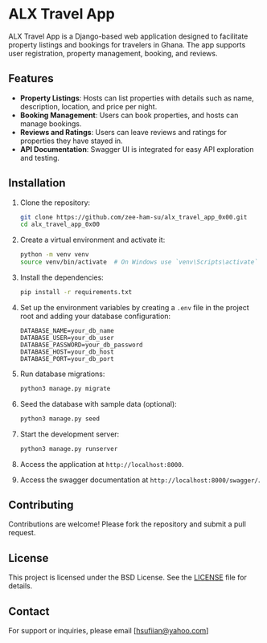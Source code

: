 # ALX Travel App

ALX Travel App is a Django-based web application designed to facilitate property listings and bookings for travelers in Ghana. The app supports user registration, property management, booking, and reviews.

## Features

<!-- - **User Registration and Authentication**: Users can sign up, log in, and manage their accounts. -->
- **Property Listings**: Hosts can list properties with details such as name, description, location, and price per night.
- **Booking Management**: Users can book properties, and hosts can manage bookings.
- **Reviews and Ratings**: Users can leave reviews and ratings for properties they have stayed in.
- **API Documentation**: Swagger UI is integrated for easy API exploration and testing.

## Installation

1. Clone the repository:

    ```bash
    git clone https://github.com/zee-ham-su/alx_travel_app_0x00.git
    cd alx_travel_app_0x00
    ```

2. Create a virtual environment and activate it:

    ```bash
    python -m venv venv
    source venv/bin/activate  # On Windows use `venv\Scripts\activate`
    ```

3. Install the dependencies:

    ```bash
    pip install -r requirements.txt
    ```

4. Set up the environment variables by creating a `.env` file in the project root and adding your database configuration:

    ```plaintext
    DATABASE_NAME=your_db_name
    DATABASE_USER=your_db_user
    DATABASE_PASSWORD=your_db_password
    DATABASE_HOST=your_db_host
    DATABASE_PORT=your_db_port
    ```

5. Run database migrations:

    ```bash
    python3 manage.py migrate
    ```

6. Seed the database with sample data (optional):

    ```bash
    python3 manage.py seed
    ```

7. Start the development server:

    ```bash
    python3 manage.py runserver
    ```

8. Access the application at `http://localhost:8000`.

9. Access the swagger documentation at `http://localhost:8000/swagger/`.

## Contributing

Contributions are welcome! Please fork the repository and submit a pull request.

## License

This project is licensed under the BSD License. See the [LICENSE](LICENSE) file for details.

## Contact

For support or inquiries, please email [hsufiian@yahoo.com]

